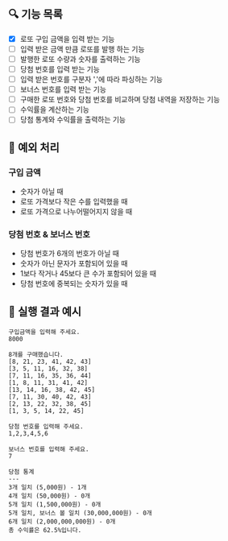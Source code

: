 ## 🔍 기능 목록

- [X] 로또 구입 금액을 입력 받는 기능
- [ ] 입력 받은 금액 만큼 로또를 발행 하는 기능
- [ ] 발행한 로또 수량과 숫자를 출력하는 기능
- [ ] 당첨 번호를 입력 받는 기능
- [ ] 입력 받은 번호를 구분자 ','에 따라 파싱하는 기능
- [ ] 보너스 번호를 입력 받는 기능
- [ ] 구매한 로또 번호와 당첨 번호를 비교하며 당첨 내역을 저장하는 기능
- [ ] 수익률을 계산하는 기능
- [ ] 당첨 통계와 수익률을 출력하는 기능

## 🎯 예외 처리

### 구입 금액
- 숫자가 아닐 때
- 로또 가격보다 작은 수를 입력했을 때
- 로또 가격으로 나누어떨어지지 않을 때

### 당첨 번호 & 보너스 번호
- 당첨 번호가 6개의 번호가 아닐 때
- 숫자가 아닌 문자가 포함되어 있을 때
- 1보다 작거나 45보다 큰 수가 포함되어 있을 때
- 당첨 번호에 중복되는 숫자가 있을 때

## 🚀 실행 결과 예시
```
구입금액을 입력해 주세요.
8000

8개를 구매했습니다.
[8, 21, 23, 41, 42, 43] 
[3, 5, 11, 16, 32, 38] 
[7, 11, 16, 35, 36, 44] 
[1, 8, 11, 31, 41, 42] 
[13, 14, 16, 38, 42, 45] 
[7, 11, 30, 40, 42, 43] 
[2, 13, 22, 32, 38, 45] 
[1, 3, 5, 14, 22, 45]

당첨 번호를 입력해 주세요.
1,2,3,4,5,6

보너스 번호를 입력해 주세요.
7

당첨 통계
---
3개 일치 (5,000원) - 1개
4개 일치 (50,000원) - 0개
5개 일치 (1,500,000원) - 0개
5개 일치, 보너스 볼 일치 (30,000,000원) - 0개
6개 일치 (2,000,000,000원) - 0개
총 수익률은 62.5%입니다.
```